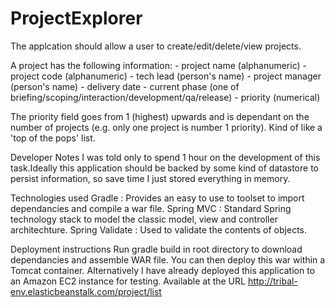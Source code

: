ProjectExplorer
===============

The applcation should allow a user to create/edit/delete/view projects.

A project has the following information:
	- project name (alphanumeric)
	- project code (alphanumeric)
	- tech lead (person's name)
	- project manager (person's name)
	- delivery date
	- current phase (one of briefing/scoping/interaction/development/qa/release)
	- priority (numerical)
	
The priority field goes from 1 (highest) upwards and is dependant on the number of projects (e.g. only one project is number 1 priority). 
Kind of like a 'top of the pops' list. 

Developer Notes
I was told only to spend 1 hour on the development of this task.Ideally this application should be backed by some kind of datastore to persist information, so save time I just stored everything in memory.

Technologies used
Gradle : Provides an easy to use to toolset to import dependancies and compile a war file. 
Spring MVC : Standard Spring technology stack to model the classic model, view and controller architechture.
Spring Validate : Used to validate the contents of objects.

Deployment instructions
Run gradle build in root directory to download dependancies and assemble WAR file. You can then deploy this war within a Tomcat container. Alternatively I have already deployed this application to an Amazon EC2 instance for testing. Available at the URL http://tribal-env.elasticbeanstalk.com/project/list
